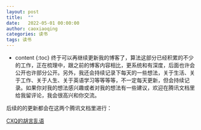 ```yaml
---
layout: post
title:  ""
date:   2022-05-01 00:00:00
author: caoxiaoqing
categories: 读书
tags: 读书
---
```


* content
{:toc}
终于可以再继续更新我的博客了，算法这部分已经积累的不少的工作，正在梳理中，跟之前的博客内容相比，更系统和有深度，后面也许会公开也许部分公开。另外，我还会持续记录下每天的一些想法，关于生活、关于工作、关于人生、关于英语学习等等等等，不一定每天更新，但会持续记录。如果你对我的想法感兴趣或者对我的想法有一些建议，欢迎在腾讯文档里给我留评论，我会很高兴和你交流。

后续的的更新都会在这两个腾讯文档里进行：

[CXQ的胡言乱语](https://docs.qq.com/doc/DRFRPamRSUVZ5UHVQ)